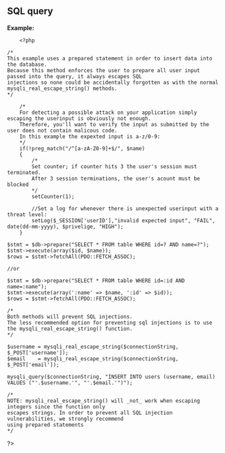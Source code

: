 
SQL query
-------

**Example:**



    	<?php

	/*
	This example uses a prepared statement in order to insert data into the database.
	Because this method enforces the user to prepare all user input  passed into the query, it always escapes SQL 
	injections so none could be accidentally forgotten as with the normal mysqli_real_escape_string() methods.
	*/
	
		/*
		For detecting a possible attack on your application simply escaping the userinput is obviously not enough.
		Therefore, you'll want to verify the input as submitted by the user does not contain malicous code.
		In this example the expexted input is a-z/0-9:
		*/
     	if(!preg_match("/^[a-zA-Z0-9]+$/", $name)
     	{
     		/*
			Set counter; if counter hits 3 the user's session must terminated.
			After 3 session terminations, the user's acount must be blocked
			*/
			setCounter(1);
			
			//Set a log for whenever there is unexpected userinput with a threat level:
			setLog($_SESSION['userID'],"invalid expected input", "FAIL", date(dd-mm-yyyy), $privelige, "HIGH");
     	}

	$stmt = $db->prepare("SELECT * FROM table WHERE id=? AND name=?");
	$stmt->execute(array($id, $name));
	$rows = $stmt->fetchAll(PDO::FETCH_ASSOC);
	
	//or		

	$stmt = $db->prepare("SELECT * FROM table WHERE id=:id AND name=:name");
	$stmt->execute(array(':name' => $name, ':id' => $id));
	$rows = $stmt->fetchAll(PDO::FETCH_ASSOC);
	
	/*
	Both methods will prevent SQL injections.
	The less recommended option for preventing sql injections is to use the mysqli_real_escape_string() function.
	*/

	$username = mysqli_real_escape_string($connectionString, $_POST['username']);
	$email    = mysqli_real_escape_string($connectionString, $_POST['email']);

	mysqli_query($connectionString, "INSERT INTO users (username, email) VALUES ("'.$username.'", "'.$email.'")");

	/*
	NOTE: mysqli_real_escape_string() will _not_ work when escaping integers since the function only
	escapes strings. In order to prevent all SQL injection vulnerabilities, we strongly recommend 
	using prepared statements
	*/
	
   ?>



	
